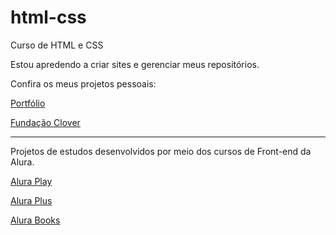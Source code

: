 # html-css
 Curso de HTML e CSS

 Estou apredendo a criar sites e gerenciar meus repositórios.

 Confira os meus projetos pessoais:

<a href="https://matheus-pombeiro.github.io/html-css/portfolio/index.html">Portfólio</a>

<a href="https://matheus-pombeiro.github.io/html-css/clover-foundation/index.html">Fundação Clover</a>

<hr>

Projetos de estudos desenvolvidos por meio dos cursos de Front-end da Alura.

<a href="https://matheus-pombeiro.github.io/html-css/alura-play/index.html">Alura Play</a>

<a href="https://matheus-pombeiro.github.io/html-css/alura-plus/index.html">Alura Plus</a>

<a href="https://matheus-pombeiro.github.io/html-css/alura-books/index.html">Alura Books</a>

